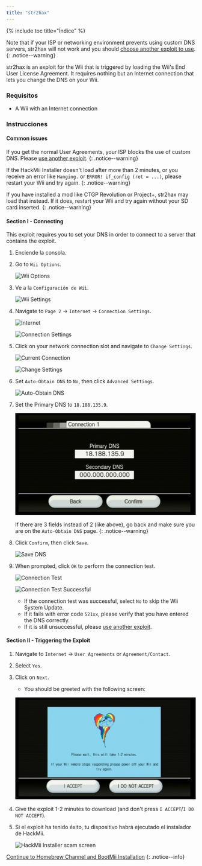 ```yaml
---
title: "str2hax"
---
```


{% include toc title="Índice" %}

Note that if your ISP or networking environment prevents using custom DNS servers, str2hax will not work and you should [choose another exploit to use](get-started).
{: .notice--warning}

str2hax is an exploit for the Wii that is triggered by loading the Wii's End User License Agreement. It requires nothing but an Internet connection that lets you change the DNS on your Wii.

### Requisitos

* A Wii with an Internet connection

### Instrucciones

#### Common issues

If you get the normal User Agreements, your ISP blocks the use of custom DNS. Please [use another exploit](get-started).
{: .notice--warning}

If the HackMii Installer doesn't load after more than 2 minutes, or you receive an error like `Hanging.` or `ERROR! if_config (ret = ...)`, please restart your Wii and try again.
{: .notice--warning}

If you have installed a mod like CTGP Revolution or Project+, str2hax may load that instead. If it does, restart your Wii and try again without your SD card inserted.
{: .notice--warning}

#### Section I - Connecting

This exploit requires you to set your DNS in order to connect to a server that contains the exploit.

1. Enciende la consola.
1. Go to `Wii Options`.

    ![Wii Options](/images/riiconnect24/Internet_1.png)

1. Ve a la `Configuración de Wii`.

    ![Wii Settings](/images/riiconnect24/Internet_2.png)

1. Navigate to `Page 2` -> `Internet` -> `Connection Settings`.

    ![Internet](/images/riiconnect24/Internet_3.png)

    ![Connection Settings](/images/riiconnect24/Internet_4.png)

1. Click on your network connection slot and navigate to `Change Settings`.

    ![Current Connection](/images/riiconnect24/Internet_5.png)

    ![Change Settings](/images/riiconnect24/Internet_6.png)

1. Set `Auto-Obtain DNS` to `No`, then click `Advanced Settings`.

    ![Auto-Obtain DNS](/images/riiconnect24/Internet_7.png)

1. Set the Primary DNS to `18.188.135.9`.

    ![str2hax DNS](/images/exploits/str2hax/dns.png)

    If there are 3 fields instead of 2 (like above), go back and make sure you are on the `Auto-Obtain DNS` page.
    {: .notice--warning}

1. Click `Confirm`, then click `Save`.

    ![Save DNS](/images/riiconnect24/Internet_10.png)

1. When prompted, click `OK` to perform the connection test.

    ![Connection Test](/images/riiconnect24/Internet_11.png)

    ![Connection Test Successful](/images/riiconnect24/Internet_12.png)

    + If the connection test was successful, select `No` to skip the Wii System Update.
    + If it fails with error code `521xx`, please verify that you have entered the DNS correctly.
    + If it is still unsuccessful, please [use another exploit](get-started).

#### Section II - Triggering the Exploit

1. Navigate to `Internet` -> `User Agreements` or `Agreement/Contact`.
1. Select `Yes`.
1. Click on `Next`.
    + You should be greeted with the following screen:

    ![str2hax EULA page](/images/exploits/str2hax/EULA.png)

1. Give the exploit 1-2 minutes to download (and don't press `I ACCEPT`/`I DO NOT ACCEPT`).
1. Si el exploit ha tenido éxito, tu dispositivo habrá ejecutado el instalador de HackMii.

    ![HackMii Installer scam screen](/images/hackmii/scam.png)

[Continue to Homebrew Channel and BootMii Installation](hbc)
{: .notice--info}
